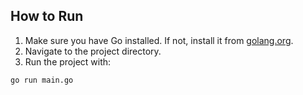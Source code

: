 ## How to Run

1. Make sure you have Go installed. If not, install it from [golang.org](https://golang.org/dl/).
2. Navigate to the project directory.
3. Run the project with:

```bash
go run main.go
